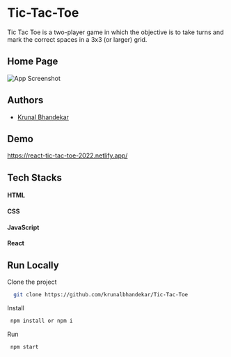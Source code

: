 # Tic-Tac-Toe

Tic Tac Toe is a two-player game in which the objective is to take turns and mark the correct spaces in a 3x3 (or larger) grid.

## Home Page

![App Screenshot](https://encrypted-tbn0.gstatic.com/images?q=tbn:ANd9GcRfRCunP7ccBaDMlGpwNv6AxBY7AFZWtzDt6IdUPOQlSc3G2DUz61Odxb-KAG72-9DR-qQ&usqp=CAU)

## Authors

- [Krunal Bhandekar](https://www.linkedin.com/in/krunal-bhandekar/)

## Demo

https://react-tic-tac-toe-2022.netlify.app/

## Tech Stacks

#### HTML

#### CSS

#### JavaScript

#### React

## Run Locally

Clone the project

```bash
  git clone https://github.com/krunalbhandekar/Tic-Tac-Toe
```

Install

```bash
 npm install or npm i
```

Run

```bash
 npm start
```
